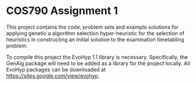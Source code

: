# COS790 Assignment 1

This project contains the code, problem sets and example solutions for applying genetic a algorithm  selection  hyper-heuristic 
for the selection of heuristics in constructing an initial solution to the examination timetabling problem.

To compile this project the EvoHyp 1.1 library is necessary. Specifically, the GenAlg package will need to be added as
a library for the project locally. All EvoHyp packages can be downloaded at https://sites.google.com/view/evohyp.
 